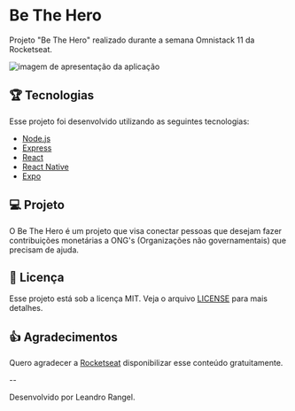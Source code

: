 # Be The Hero
Projeto "Be The Hero" realizado durante a semana Omnistack 11 da Rocketseat.

<img alt="imagem de apresentação da aplicação" 
src="https://user-images.githubusercontent.com/39461509/83700009-0300e580-a5dc-11ea-937c-cfdacacafd06.png">

## :trophy: Tecnologias

Esse projeto foi desenvolvido utilizando as seguintes tecnologias:

- [Node.js](https://nodejs.org/en/)
- [Express](https://expressjs.com/)
- [React](https://reactjs.org)
- [React Native](https://facebook.github.io/react-native/)
- [Expo](https://expo.io/)

## :computer: Projeto

O Be The Hero é um projeto que visa conectar pessoas que desejam fazer contribuições monetárias a ONG's (Organizações não governamentais) que precisam de ajuda.

## :memo: Licença

Esse projeto está sob a licença MIT. Veja o arquivo [LICENSE](LICENSE.md) para mais detalhes.

## :+1: Agradecimentos

Quero agradecer a [Rocketseat](https://github.com/Rocketseat) disponibilizar esse conteúdo gratuitamente.

-- 

Desenvolvido por Leandro Rangel.
